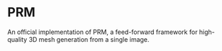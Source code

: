 # PRM
An official implementation of PRM, a feed-forward framework for high-quality 3D mesh generation from a single image.

